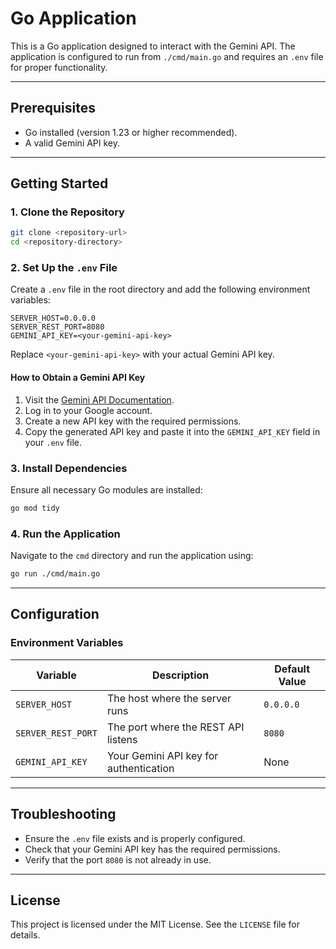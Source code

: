 # Go Application

This is a Go application designed to interact with the Gemini API. The application is configured to run from `./cmd/main.go` and requires an `.env` file for proper functionality.

--- 

## Prerequisites

- Go installed (version 1.23 or higher recommended).
- A valid Gemini API key.

---

## Getting Started

### 1. Clone the Repository

```bash
git clone <repository-url>
cd <repository-directory>
```

### 2. Set Up the `.env` File

Create a `.env` file in the root directory and add the following environment variables:

```env
SERVER_HOST=0.0.0.0
SERVER_REST_PORT=8080
GEMINI_API_KEY=<your-gemini-api-key>
```

Replace `<your-gemini-api-key>` with your actual Gemini API key.

#### How to Obtain a Gemini API Key

1. Visit the [Gemini API Documentation](https://ai.google.dev/gemini-api/docs/api-key).
2. Log in to your Google account.
3. Create a new API key with the required permissions.
4. Copy the generated API key and paste it into the `GEMINI_API_KEY` field in your `.env` file.

### 3. Install Dependencies

Ensure all necessary Go modules are installed:

```bash
go mod tidy
```

### 4. Run the Application

Navigate to the `cmd` directory and run the application using:

```bash
go run ./cmd/main.go
```

---

## Configuration

### Environment Variables

| Variable          | Description                           | Default Value |
|-------------------|---------------------------------------|---------------|
| `SERVER_HOST`     | The host where the server runs        | `0.0.0.0`     |
| `SERVER_REST_PORT`| The port where the REST API listens   | `8080`        |
| `GEMINI_API_KEY`  | Your Gemini API key for authentication| None          |

---

## Troubleshooting

- Ensure the `.env` file exists and is properly configured.
- Check that your Gemini API key has the required permissions.
- Verify that the port `8080` is not already in use.

---

## License

This project is licensed under the MIT License. See the `LICENSE` file for details.

